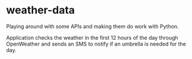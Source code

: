 # weather-data

Playing around with some APIs and making them do work with Python.

Application checks the weather in the first 12 hours of the day through OpenWeather and sends an SMS to notify if an umbrella is needed for the day.
